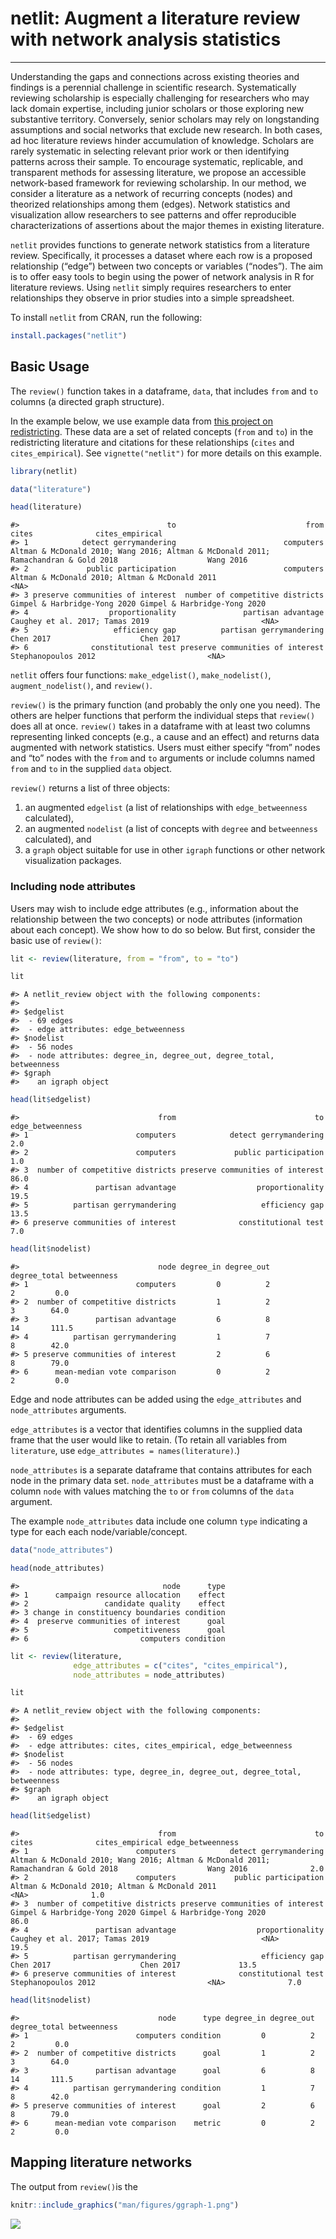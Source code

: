
<!-- README.md is generated from README.Rmd. Please edit that file -->

# netlit: Augment a literature review with network analysis statistics

------------------------------------------------------------------------

Understanding the gaps and connections across existing theories and
findings is a perennial challenge in scientific research. Systematically
reviewing scholarship is especially challenging for researchers who may
lack domain expertise, including junior scholars or those exploring new
substantive territory. Conversely, senior scholars may rely on
longstanding assumptions and social networks that exclude new research.
In both cases, ad hoc literature reviews hinder accumulation of
knowledge. Scholars are rarely systematic in selecting relevant prior
work or then identifying patterns across their sample. To encourage
systematic, replicable, and transparent methods for assessing
literature, we propose an accessible network-based framework for
reviewing scholarship. In our method, we consider a literature as a
network of recurring concepts (nodes) and theorized relationships among
them (edges). Network statistics and visualization allow researchers to
see patterns and offer reproducible characterizations of assertions
about the major themes in existing literature.

`netlit` provides functions to generate network statistics from a
literature review. Specifically, it processes a dataset where each row
is a proposed relationship (“edge”) between two concepts or variables
(“nodes”). The aim is to offer easy tools to begin using the power of
network analysis in R for literature reviews. Using `netlit` simply
requires researchers to enter relationships they observe in prior
studies into a simple spreadsheet.

To install `netlit` from CRAN, run the following:

``` r
install.packages("netlit")
```

## Basic Usage

The `review()` function takes in a dataframe, `data`, that includes
`from` and `to` columns (a directed graph structure).

In the example below, we use example data from [this project on
redistricting](https://github.com/judgelord/redistricting). These data
are a set of related concepts (`from` and `to`) in the redistricting
literature and citations for these relationships (`cites` and
`cites_empirical`). See `vignette("netlit")` for more details on this
example.

``` r
library(netlit)

data("literature")

head(literature)
```

    #>                                 to                             from                                                                               cites              cites_empirical
    #> 1            detect gerrymandering                        computers Altman & McDonald 2010; Wang 2016; Altman & McDonald 2011; Ramachandran & Gold 2018                    Wang 2016
    #> 2             public participation                        computers                                      Altman & McDonald 2010; Altman & McDonald 2011                         <NA>
    #> 3 preserve communities of interest  number of competitive districts                                                        Gimpel & Harbridge-Yong 2020 Gimpel & Harbridge-Yong 2020
    #> 4                  proportionality               partisan advantage                                                     Caughey et al. 2017; Tamas 2019                         <NA>
    #> 5                   efficiency gap          partisan gerrymandering                                                                           Chen 2017                    Chen 2017
    #> 6              constitutional test preserve communities of interest                                                                 Stephanopoulos 2012                         <NA>

`netlit` offers four functions: `make_edgelist()`, `make_nodelist()`,
`augment_nodelist()`, and `review()`.

`review()` is the primary function (and probably the only one you need).
The others are helper functions that perform the individual steps that
`review()` does all at once. `review()` takes in a dataframe with at
least two columns representing linked concepts (e.g., a cause and an
effect) and returns data augmented with network statistics. Users must
either specify “from” nodes and “to” nodes with the `from` and `to`
arguments or include columns named `from` and `to` in the supplied
`data` object.

`review()` returns a list of three objects:

1.  an augmented `edgelist` (a list of relationships with
    `edge_betweenness` calculated),
2.  an augmented `nodelist` (a list of concepts with `degree` and
    `betweenness` calculated), and
3.  a `graph` object suitable for use in other `igraph` functions or
    other network visualization packages.

### Including node attributes

Users may wish to include edge attributes (e.g., information about the
relationship between the two concepts) or node attributes (information
about each concept). We show how to do so below. But first, consider the
basic use of `review()`:

``` r
lit <- review(literature, from = "from", to = "to")

lit
```

    #> A netlit_review object with the following components:
    #> 
    #> $edgelist
    #>  - 69 edges
    #>  - edge attributes: edge_betweenness
    #> $nodelist
    #>  - 56 nodes
    #>  - node attributes: degree_in, degree_out, degree_total, betweenness
    #> $graph
    #>    an igraph object

``` r
head(lit$edgelist)
```

    #>                               from                               to edge_betweenness
    #> 1                        computers            detect gerrymandering              2.0
    #> 2                        computers             public participation              1.0
    #> 3  number of competitive districts preserve communities of interest             86.0
    #> 4               partisan advantage                  proportionality             19.5
    #> 5          partisan gerrymandering                   efficiency gap             13.5
    #> 6 preserve communities of interest              constitutional test              7.0

``` r
head(lit$nodelist)
```

    #>                               node degree_in degree_out degree_total betweenness
    #> 1                        computers         0          2            2         0.0
    #> 2  number of competitive districts         1          2            3        64.0
    #> 3               partisan advantage         6          8           14       111.5
    #> 4          partisan gerrymandering         1          7            8        42.0
    #> 5 preserve communities of interest         2          6            8        79.0
    #> 6      mean-median vote comparison         0          2            2         0.0

Edge and node attributes can be added using the `edge_attributes` and
`node_attributes` arguments.

`edge_attributes` is a vector that identifies columns in the supplied
data frame that the user would like to retain. (To retain all variables
from `literature`, use `edge_attributes = names(literature)`.)

`node_attributes` is a separate dataframe that contains attributes for
each node in the primary data set. `node_attributes` must be a dataframe
with a column `node` with values matching the `to` or `from` columns of
the `data` argument.

The example `node_attributes` data include one column `type` indicating
a type for each each node/variable/concept.

``` r
data("node_attributes")

head(node_attributes)
```

    #>                                node      type
    #> 1      campaign resource allocation    effect
    #> 2                 candidate quality    effect
    #> 3 change in constituency boundaries condition
    #> 4  preserve communities of interest      goal
    #> 5                   competitiveness      goal
    #> 6                         computers condition

``` r
lit <- review(literature,
              edge_attributes = c("cites", "cites_empirical"),
              node_attributes = node_attributes)

lit
```

    #> A netlit_review object with the following components:
    #> 
    #> $edgelist
    #>  - 69 edges
    #>  - edge attributes: cites, cites_empirical, edge_betweenness
    #> $nodelist
    #>  - 56 nodes
    #>  - node attributes: type, degree_in, degree_out, degree_total, betweenness
    #> $graph
    #>    an igraph object

``` r
head(lit$edgelist)
```

    #>                               from                               to                                                                               cites              cites_empirical edge_betweenness
    #> 1                        computers            detect gerrymandering Altman & McDonald 2010; Wang 2016; Altman & McDonald 2011; Ramachandran & Gold 2018                    Wang 2016              2.0
    #> 2                        computers             public participation                                      Altman & McDonald 2010; Altman & McDonald 2011                         <NA>              1.0
    #> 3  number of competitive districts preserve communities of interest                                                        Gimpel & Harbridge-Yong 2020 Gimpel & Harbridge-Yong 2020             86.0
    #> 4               partisan advantage                  proportionality                                                     Caughey et al. 2017; Tamas 2019                         <NA>             19.5
    #> 5          partisan gerrymandering                   efficiency gap                                                                           Chen 2017                    Chen 2017             13.5
    #> 6 preserve communities of interest              constitutional test                                                                 Stephanopoulos 2012                         <NA>              7.0

``` r
head(lit$nodelist)
```

    #>                               node      type degree_in degree_out degree_total betweenness
    #> 1                        computers condition         0          2            2         0.0
    #> 2  number of competitive districts      goal         1          2            3        64.0
    #> 3               partisan advantage      goal         6          8           14       111.5
    #> 4          partisan gerrymandering condition         1          7            8        42.0
    #> 5 preserve communities of interest      goal         2          6            8        79.0
    #> 6      mean-median vote comparison    metric         0          2            2         0.0

## Mapping literature networks

The output from `review()`is the

``` r
knitr::include_graphics("man/figures/ggraph-1.png")
```

<img src="man/figures/ggraph-1.png" style="display: block; margin: auto;" />
